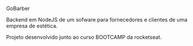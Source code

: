 GoBarber

Backend em NodeJS de um sofware para fornecedores e clientes de uma empresa de estética. 

Projeto desenvolvido junto ao curso BOOTCAMP da rocketseat.
